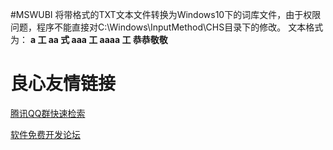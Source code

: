 #MSWUBI
将带格式的TXT文本文件转换为Windows10下的词库文件，由于权限问题，程序不能直接对C:\Windows\InputMethod\CHS目录下的修改。
文本格式为：
 **a 工
aa 式
aaa 工
aaaa 工 恭恭敬敬** 


 # 良心友情链接

[腾讯QQ群快速检索](http://u.720life.cn/s/8cf73f7c)

[软件免费开发论坛](http://u.720life.cn/s/bbb01dc0)